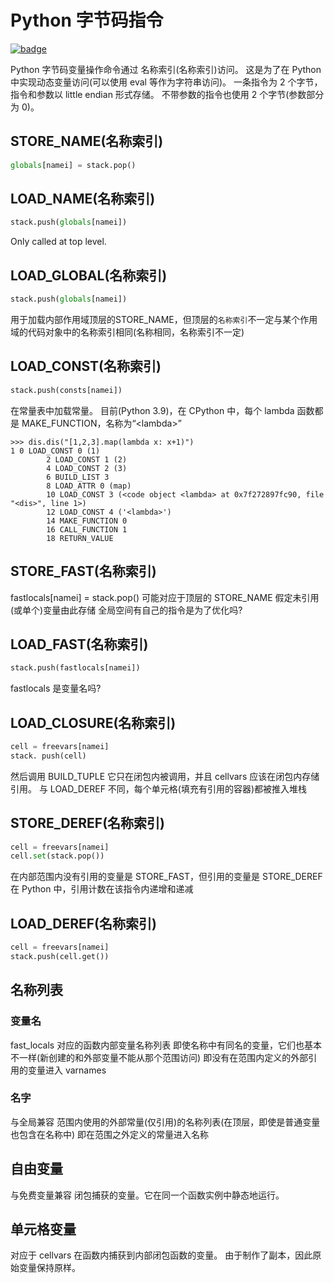 # Python 字节码指令

[![badge](https://img.shields.io/endpoint.svg?url=https%3A%2F%2Fgezf7g7pd5.execute-api.ap-northeast-1.amazonaws.com%2Fdefault%2Fsource_up_to_date%3Fowner%3Derg-lang%26repos%3Derg%26ref%3Dmain%26path%3Ddoc/EN/python/bytecode_instructions.md%26commit_hash%3Dd15cbbf7b33df0f78a575cff9679d84c36ea3ab1)](https://gezf7g7pd5.execute-api.ap-northeast-1.amazonaws.com/default/source_up_to_date?owner=erg-lang&repos=erg&ref=main&path=doc/EN/python/bytecode_instructions.md&commit_hash=d15cbbf7b33df0f78a575cff9679d84c36ea3ab1)

Python 字节码变量操作命令通过 名称索引(名称索引)访问。 这是为了在 Python 中实现动态变量访问(可以使用 eval 等作为字符串访问)。
一条指令为 2 个字节，指令和参数以 little endian 形式存储。
不带参数的指令也使用 2 个字节(参数部分为 0)。

## STORE_NAME(名称索引)

```python
globals[namei] = stack.pop()
```

## LOAD_NAME(名称索引)

```python
stack.push(globals[namei])
```

Only called at top level.

## LOAD_GLOBAL(名称索引)

```python
stack.push(globals[namei])
```

用于加载内部作用域顶层的STORE_NAME，但顶层的`名称索引`不一定与某个作用域的代码对象中的名称索引相同(名称相同，名称索引不一定)

## LOAD_CONST(名称索引)

```python
stack.push(consts[namei])
```

在常量表中加载常量。
目前(Python 3.9)，在 CPython 中，每个 lambda 函数都是 MAKE_FUNCTION，名称为“\<lambda\>”

```console
>>> dis.dis("[1,2,3].map(lambda x: x+1)")
1 0 LOAD_CONST 0 (1)
        2 LOAD_CONST 1 (2)
        4 LOAD_CONST 2 (3)
        6 BUILD_LIST 3
        8 LOAD_ATTR 0 (map)
        10 LOAD_CONST 3 (<code object <lambda> at 0x7f272897fc90, file "<dis>", line 1>)
        12 LOAD_CONST 4 ('<lambda>')
        14 MAKE_FUNCTION 0
        16 CALL_FUNCTION 1
        18 RETURN_VALUE
```

## STORE_FAST(名称索引)

fastlocals[namei] = stack.pop()
可能对应于顶层的 STORE_NAME
假定未引用(或单个)变量由此存储
全局空间有自己的指令是为了优化吗?

## LOAD_FAST(名称索引)

```python
stack.push(fastlocals[namei])
```
fastlocals 是变量名吗?

## LOAD_CLOSURE(名称索引)

```python
cell = freevars[namei]
stack. push(cell)
```

然后调用 BUILD_TUPLE
它只在闭包内被调用，并且 cellvars 应该在闭包内存储引用。
与 LOAD_DEREF 不同，每个单元格(填充有引用的容器)都被推入堆栈

## STORE_DEREF(名称索引)

```python
cell = freevars[namei]
cell.set(stack.pop())
```

在内部范围内没有引用的变量是 STORE_FAST，但引用的变量是 STORE_DEREF
在 Python 中，引用计数在该指令内递增和递减

## LOAD_DEREF(名称索引)

```python
cell = freevars[namei]
stack.push(cell.get())
```

## 名称列表

### 变量名

fast_locals 对应的函数内部变量名称列表
即使名称中有同名的变量，它们也基本不一样(新创建的和外部变量不能从那个范围访问)
即没有在范围内定义的外部引用的变量进入 varnames

### 名字

与全局兼容
范围内使用的外部常量(仅引用)的名称列表(在顶层，即使是普通变量也包含在名称中)
即在范围之外定义的常量进入名称

## 自由变量

与免费变量兼容
闭包捕获的变量。它在同一个函数实例中静态地运行。

## 单元格变量

对应于 cellvars
在函数内捕获到内部闭包函数的变量。 由于制作了副本，因此原始变量保持原样。